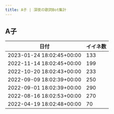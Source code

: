 ```yaml
---
title: A子 | 深夜の歌詞Bot集計
---
```

## A子

|日付|イイネ数|
|-|-|
|2023-01-24 18:02:45+00:00|133|
|2022-11-14 18:02:45+00:00|199|
|2022-10-20 18:02:43+00:00|233|
|2022-09-09 18:02:39+00:00|250|
|2022-09-01 18:02:39+00:00|290|
|2022-08-16 18:02:53+00:00|270|
|2022-04-19 18:02:48+00:00|70|
